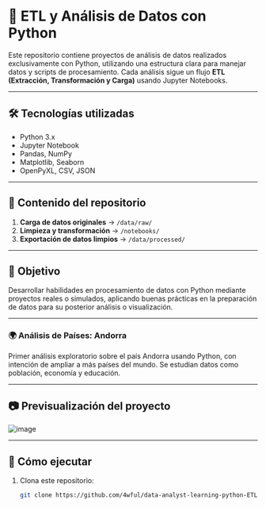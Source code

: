 # 🐍 ETL y Análisis de Datos con Python

Este repositorio contiene proyectos de análisis de datos realizados exclusivamente con Python, utilizando una estructura clara para manejar datos y scripts de procesamiento. Cada análisis sigue un flujo **ETL (Extracción, Transformación y Carga)** usando Jupyter Notebooks.

---

## 🛠 Tecnologías utilizadas

- Python 3.x
- Jupyter Notebook
- Pandas, NumPy
- Matplotlib, Seaborn
- OpenPyXL, CSV, JSON

---

## 📁 Contenido del repositorio

1. **Carga de datos originales** → `/data/raw/`  
2. **Limpieza y transformación** → `/notebooks/`  
3. **Exportación de datos limpios** → `/data/processed/`

---

## 📌 Objetivo

Desarrollar habilidades en procesamiento de datos con Python mediante proyectos reales o simulados, aplicando buenas prácticas en la preparación de datos para su posterior análisis o visualización.

---

### 🌍 Análisis de Países: Andorra

Primer análisis exploratorio sobre el país Andorra usando Python, con intención de ampliar a más países del mundo. Se estudian datos como población, economía y educación.

---

## 📷 Previsualización del proyecto

![image](https://github.com/user-attachments/assets/1a46d1e9-97fb-410f-bb0b-103900a8e41a)

---

## 🚀 Cómo ejecutar

1. Clona este repositorio:
   ```bash
   git clone https://github.com/4wful/data-analyst-learning-python-ETL.git

